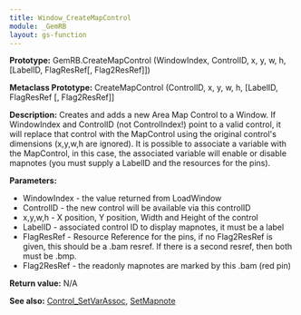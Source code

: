 ```yaml
---
title: Window_CreateMapControl
module: _GemRB
layout: gs-function
---
```


**Prototype:** GemRB.CreateMapControl (WindowIndex, ControlID, x, y, w, h, [LabelID, FlagResRef[, Flag2ResRef]])

**Metaclass Prototype:** CreateMapControl (ControlID, x, y, w, h, [LabelID, FlagResRef [, Flag2ResRef]]

**Description:**  Creates and adds a new Area Map Control to a Window. If 
WindowIndex and ControlID (not ControlIndex!) point to a valid control, it 
will replace that control with the MapControl using the original control's 
dimensions (x,y,w,h are ignored). It is possible to associate a variable 
with the MapControl, in this case, the associated variable will enable or 
disable mapnotes (you must supply a LabelID and the resources for the pins).

**Parameters:**
  * WindowIndex - the value returned from LoadWindow
  * ControlID   - the new control will be available via this controlID
  * x,y,w,h     - X position, Y position, Width and Height of the control
  * LabelID     - associated control ID to display mapnotes, it must be a label
  * FlagResRef  - Resource Reference for the pins, if no Flag2ResRef is given, this should be a .bam resref. If there is a second resref, then both must be .bmp.
  * Flag2ResRef - the readonly mapnotes are marked by this .bam (red pin)

**Return value:** N/A

**See also:** [Control_SetVarAssoc](Control_SetVarAssoc.md), [SetMapnote](SetMapnote.md)
